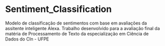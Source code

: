 # Sentiment_Classification
Modelo de classificação de sentimentos com base em avaliações da assitente inteligente Alexa. Trabalho desenvolvido para a avaliação final da matéria de Processamento de Texto da especialização em Ciência de Dados do CIn - UFPE
